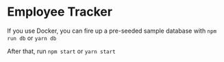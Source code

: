 # Employee Tracker

If you use Docker, you can fire up a pre-seeded sample database with `npm run db` or `yarn db`

After that, run `npm start` or `yarn start`

